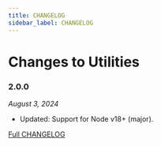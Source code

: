 ```yaml
---
title: CHANGELOG
sidebar_label: CHANGELOG
---
```

# Changes to Utilities

### 2.0.0

_August 3, 2024_

- Updated: Support for Node v18+ (major).

[Full CHANGELOG](https://github.com/csstools/postcss-plugins/tree/main/packages/utilities/CHANGELOG.md)

